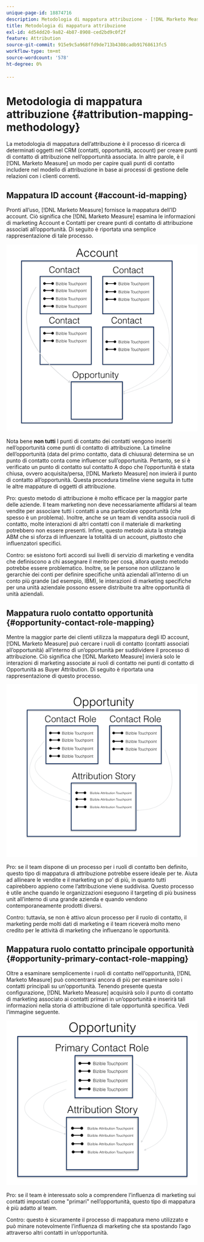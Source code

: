 ```yaml
---
unique-page-id: 18874716
description: Metodologia di mappatura attribuzione - [!DNL Marketo Measure]
title: Metodologia di mappatura attribuzione
exl-id: 4d54dd20-9a82-4b87-8908-ced2bd9c0f2f
feature: Attribution
source-git-commit: 915e9c5a968ffd9de713b4308cadb91768613fc5
workflow-type: tm+mt
source-wordcount: '578'
ht-degree: 0%

---
```


# Metodologia di mappatura attribuzione {#attribution-mapping-methodology}

La metodologia di mappatura dell’attribuzione è il processo di ricerca di determinati oggetti nel CRM (contatti, opportunità, account) per creare punti di contatto di attribuzione nell’opportunità associata. In altre parole, è il [!DNL Marketo Measure] un modo per capire quali punti di contatto includere nel modello di attribuzione in base ai processi di gestione delle relazioni con i clienti correnti.

## Mappatura ID account {#account-id-mapping}

Pronti all’uso, [!DNL Marketo Measure] fornisce la mappatura dell’ID account. Ciò significa che [!DNL Marketo Measure] esamina le informazioni di marketing Account e Contatti per creare punti di contatto di attribuzione associati all’opportunità. Di seguito è riportata una semplice rappresentazione di tale processo.

![](assets/1-1.png)

Nota bene **non tutti** I punti di contatto dei contatti vengono inseriti nell’opportunità come punti di contatto di attribuzione. La timeline dell’opportunità (data del primo contatto, data di chiusura) determina se un punto di contatto conta come influencer sull’opportunità. Pertanto, se si è verificato un punto di contatto sul contatto A dopo che l’opportunità è stata chiusa, ovvero acquisita/persa, [!DNL Marketo Measure] non invierà il punto di contatto all’opportunità. Questa procedura timeline viene seguita in tutte le altre mappature di oggetti di attribuzione.

Pro: questo metodo di attribuzione è molto efficace per la maggior parte delle aziende. Il team marketing non deve necessariamente affidarsi al team vendite per associare tutti i contatti a una particolare opportunità (che spesso è un problema). Inoltre, anche se un team di vendita associa ruoli di contatto, molte interazioni di altri contatti con il materiale di marketing potrebbero non essere presenti. Infine, questo metodo aiuta la strategia ABM che si sforza di influenzare la totalità di un account, piuttosto che influenzatori specifici.

Contro: se esistono forti accordi sui livelli di servizio di marketing e vendita che definiscono a chi assegnare il merito per cosa, allora questo metodo potrebbe essere problematico. Inoltre, se le persone non utilizzano le gerarchie dei conti per definire specifiche unità aziendali all’interno di un conto più grande (ad esempio, IBM), le interazioni di marketing specifiche per una unità aziendale possono essere distribuite tra altre opportunità di unità aziendali.

## Mappatura ruolo contatto opportunità {#opportunity-contact-role-mapping}

Mentre la maggior parte dei clienti utilizza la mappatura degli ID account, [!DNL Marketo Measure] può cercare i ruoli di contatto (contatti associati all’opportunità) all’interno di un’opportunità per suddividere il processo di attribuzione. Ciò significa che [!DNL Marketo Measure] invierà solo le interazioni di marketing associate ai ruoli di contatto nei punti di contatto di Opportunità as Buyer Attribution. Di seguito è riportata una rappresentazione di questo processo.

![](assets/2-1.png)

Pro: se il team dispone di un processo per i ruoli di contatto ben definito, questo tipo di mappatura di attribuzione potrebbe essere ideale per te. Aiuta ad allineare le vendite e il marketing un po’ di più, in quanto tutti capirebbero appieno come l’attribuzione viene suddivisa. Questo processo è utile anche quando le organizzazioni eseguono il targeting di più business unit all’interno di una grande azienda e quando vendono contemporaneamente prodotti diversi.

Contro: tuttavia, se non è attivo alcun processo per il ruolo di contatto, il marketing perde molti dati di marketing e il team riceverà molto meno credito per le attività di marketing che influenzano le opportunità.

## Mappatura ruolo contatto principale opportunità {#opportunity-primary-contact-role-mapping}

Oltre a esaminare semplicemente i ruoli di contatto nell’opportunità, [!DNL Marketo Measure] può concentrarsi ancora di più per esaminare solo i contatti principali su un’opportunità. Tenendo presente questa configurazione, [!DNL Marketo Measure] acquisirà solo il punto di contatto di marketing associato ai contatti primari in un’opportunità e inserirà tali informazioni nella storia di attribuzione di tale opportunità specifica. Vedi l’immagine seguente.

![](assets/3.png)

Pro: se il team è interessato solo a comprendere l’influenza di marketing sui contatti impostati come &quot;primari&quot; nell’opportunità, questo tipo di mappatura è più adatto al team.

Contro: questo è sicuramente il processo di mappatura meno utilizzato e può minare notevolmente l’influenza di marketing che sta spostando l’ago attraverso altri contatti in un’opportunità.
